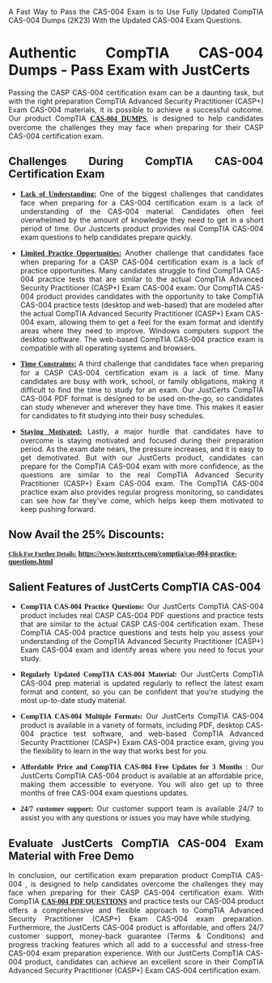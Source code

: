 <p dir="auto" style="text-align: justify;">A Fast Way to Pass the CAS-004 Exam is to Use Fully Updated CompTIA CAS-004 Dumps (2K23) With the Updated CAS-004 Exam Questions.</p>

<h1 style="text-align: justify;"><strong>Authentic CompTIA CAS-004 Dumps - Pass Exam with JustCerts</strong></h1>

<p style="text-align: justify;">Passing the CASP CAS-004 certification exam can be a daunting task, but with the right preparation CompTIA Advanced Security Practitioner (CASP+) Exam CAS-004 materials, it is possible to achieve a successful outcome. Our product CompTIA <strong><a href="https://www.justcerts.com/comptia/cas-004-practice-questions.html"><span style="font-family:Georgia,serif;"><u>CAS-004 DUMPS</u></span></a></strong>, is designed to help candidates overcome the challenges they may face when preparing for their CASP CAS-004 certification exam.</p>

<h2 style="text-align: justify;"><strong>Challenges During CompTIA CAS-004 Certification Exam</strong></h2>

<ul>
	<li style="text-align: justify;"><u><span style="font-family:Georgia,serif;"><strong>Lack of Understanding:</strong></span></u> One of the biggest challenges that candidates face when preparing for a CAS-004 certification exam is a lack of understanding of the CAS-004 material. Candidates often feel overwhelmed by the amount of knowledge they need to get in a short period of time. Our Justcerts product provides real CompTIA CAS-004 exam questions to help candidates prepare quickly.</li>
</ul>

<ul>
	<li style="text-align: justify;"><u><span style="font-family:Georgia,serif;"><strong>Limited Practice Opportunities:</strong></span></u> Another challenge that candidates face when preparing for a CASP CAS-004 certification exam is a lack of practice opportunities. Many candidates struggle to find CompTIA CAS-004 practice tests that are similar to the actual CompTIA Advanced Security Practitioner (CASP+) Exam CAS-004 exam. Our CompTIA CAS-004 product provides candidates with the opportunity to take CompTIA CAS-004 practice tests (desktop and web-based) that are modeled after the actual CompTIA Advanced Security Practitioner (CASP+) Exam CAS-004 exam, allowing them to get a feel for the exam format and identify areas where they need to improve. Windows computers support the desktop software. The web-based CompTIA CAS-004 practice exam is compatible with all operating systems and browsers.</li>
</ul>

<ul>
	<li style="text-align: justify;"><u><span style="font-family:Georgia,serif;"><strong>Time Constraints:</strong></span></u> A third challenge that candidates face when preparing for a CASP CAS-004 certification exam is a lack of time. Many candidates are busy with work, school, or family obligations, making it difficult to find the time to study for an exam. Our JustCerts CompTIA CAS-004 PDF format is designed to be used on-the-go, so candidates can study whenever and wherever they have time. This makes it easier for candidates to fit studying into their busy schedules.</li>
</ul>

<ul>
	<li style="text-align: justify;"><u><span style="font-family:Georgia,serif;"><strong>Staying Motivated:</strong></span></u> Lastly, a major hurdle that candidates have to overcome is staying motivated and focused during their preparation period. As the exam date nears, the pressure increases, and it is easy to get demotivated. But with our JustCerts product, candidates can prepare for the CompTIA CAS-004 exam with more confidence, as the questions are similar to the real CompTIA Advanced Security Practitioner (CASP+) Exam CAS-004 exam. The CompTIA CAS-004 practice exam also provides regular progress monitoring, so candidates can see how far they've come, which helps keep them motivated to keep pushing forward.</li>
</ul>

<h2 style="text-align: justify;"><strong>Now Avail the 25% Discounts:</strong></h2>

<p><span style="font-size:12px;"><u><span style="font-family:Georgia,serif;"><strong>Click For Further Details:</strong></span></u></span><span style="font-size:14px;"><span style="font-family:Georgia,serif;"><strong> <a href="https://www.justcerts.com/comptia/cas-004-practice-questions.html">https://www.justcerts.com/comptia/cas-004-practice-questions.html</a></strong></span></span></p>

<h2 style="text-align: justify;"><strong>Salient Features of JustCerts CompTIA CAS-004</strong></h2>

<ul>
	<li style="text-align: justify;"><span style="font-family:Georgia,serif;"><strong>CompTIA CAS-004 Practice Questions:</strong></span> Our JustCerts CompTIA CAS-004 product includes real CASP CAS-004 PDF questions and practice tests that are similar to the actual CASP CAS-004 certification exam. These CompTIA CAS-004 practice questions and tests help you assess your understanding of the CompTIA Advanced Security Practitioner (CASP+) Exam CAS-004 exam and identify areas where you need to focus your study.</li>
</ul>

<ul>
	<li style="text-align: justify;"><span style="font-family:Georgia,serif;"><strong>Regularly Updated CompTIA CAS-004 Material:</strong></span> Our JustCerts CompTIA CAS-004 prep material is updated regularly to reflect the latest exam format and content, so you can be confident that you're studying the most up-to-date study material.</li>
</ul>

<ul>
	<li style="text-align: justify;"><span style="font-family:Georgia,serif;"><strong>CompTIA CAS-004 Multiple Formats:</strong></span> Our JustCerts CompTIA CAS-004 product is available in a variety of formats, including PDF, desktop CAS-004 practice test software, and web-based CompTIA Advanced Security Practitioner (CASP+) Exam CAS-004 practice exam, giving you the flexibility to learn in the way that works best for you.</li>
</ul>

<ul>
	<li style="text-align: justify;"><span style="font-family:Georgia,serif;"><strong>Affordable Price and CompTIA CAS-004 Free Updates for 3 Months</strong></span> : Our JustCerts CompTIA CAS-004 product is available at an affordable price, making them accessible to everyone. You will also get up to three months of free CAS-004 exam questions updates.</li>
</ul>

<ul>
	<li style="text-align: justify;"><span style="font-family:Georgia,serif;"><strong>24/7 customer support:</strong></span> Our customer support team is available 24/7 to assist you with any questions or issues you may have while studying.</li>
</ul>

<h2 style="text-align: justify;"><strong>Evaluate JustCerts CompTIA CAS-004 Exam Material with Free Demo</strong></h2>

<p style="text-align: justify;">In conclusion, our certification exam preparation product CompTIA CAS-004 , is designed to help candidates overcome the challenges they may face when preparing for their CASP CAS-004 certification exam. With CompTIA <a href="https://www.justcerts.com/comptia/cas-004-practice-questions.html"><u><strong><span style="font-family:Georgia,serif;">CAS-004 PDF QUESTIONS</span></strong></u></a> and practice tests our CAS-004 product offers a comprehensive and flexible approach to CompTIA Advanced Security Practitioner (CASP+) Exam CAS-004 exam preparation. Furthermore, the JustCerts CAS-004 product is affordable, and offers 24/7 customer support, money-back guarantee (Terms & Conditions) and progress tracking features which all add to a successful and stress-free CAS-004 exam preparation experience. With our JustCerts CompTIA CAS-004 product, candidates can achieve an excellent score in their CompTIA Advanced Security Practitioner (CASP+) Exam CAS-004 certification exam.</p>
